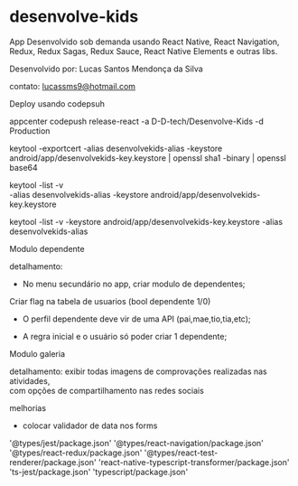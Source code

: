 # desenvolve-kids

App Desenvolvido sob demanda usando React Native, React Navigation, Redux, Redux Sagas, Redux Sauce, React Native Elements e outras libs.

Desenvolvido por: Lucas Santos Mendonça da Silva

contato: lucassms9@hotmail.com


Deploy usando codepsuh

appcenter codepush release-react -a D-D-tech/Desenvolve-Kids -d Production

keytool -exportcert -alias desenvolvekids-alias -keystore android/app/desenvolvekids-key.keystore | openssl sha1 -binary | openssl base64

keytool -list -v \
-alias desenvolvekids-alias -keystore android/app/desenvolvekids-key.keystore

keytool -list -v -keystore android/app/desenvolvekids-key.keystore -alias desenvolvekids-alias


Modulo dependente 

detalhamento: 

- No menu secundário no app, criar modulo de dependentes; 

Criar flag na tabela de usuarios (bool dependente 1/0) 

- O perfil dependente deve vir de uma API (pai,mae,tio,tia,etc); 

- A regra inicial e o usuário só poder criar 1 dependente; 


Modulo galeria 

detalhamento: 
exibir todas imagens de comprovações realizadas nas atividades,  
com opções de compartilhamento nas redes sociais 

melhorias
- colocar validador de data nos forms

'@types/jest/package.json'
'@types/react-navigation/package.json'
'@types/react-redux/package.json'
'@types/react-test-renderer/package.json'
'react-native-typescript-transformer/package.json'
'ts-jest/package.json'
'typescript/package.json'
